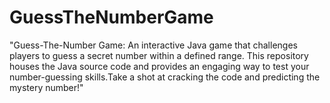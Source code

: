 # GuessTheNumberGame
"Guess-The-Number Game: An interactive Java game that challenges players to guess a secret number within a defined range. This repository houses the Java source code and provides an engaging way to test your number-guessing skills.Take a shot at cracking the code and predicting the mystery number!"
